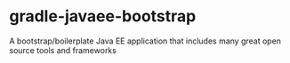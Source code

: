 gradle-javaee-bootstrap
=======================

A bootstrap/boilerplate Java EE application that includes many great open source tools and frameworks
